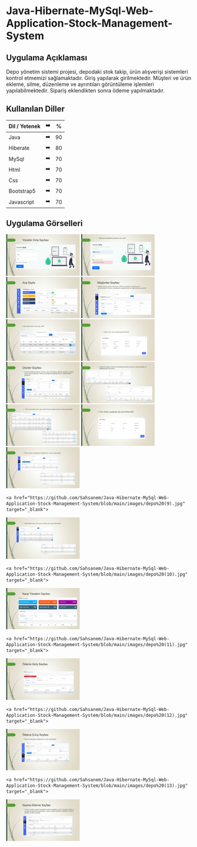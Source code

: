 # Java-Hibernate-MySql-Web-Application-Stock-Management-System

## Uygulama Açıklaması
Depo yönetim sistemi projesi, depodaki stok takip, ürün alışverişi sistemleri kontrol etmemizi sağlamaktadır. Giriş yapılarak girilmektedir. Müşteri ve ürün ekleme, silme, düzenleme ve ayrıntıları görüntüleme işlemleri yapılabilmektedir. Sipariş eklendikten sonra ödeme yapılmaktadır.
## Kullanılan Diller

 Dil / Yetenek | :arrow_right: | % |
| ------------- |:-------------:|:-------------:|
| Java | :arrow_right: | 90 |
| Hiberate | :arrow_right: | 80 |
| MySql | :arrow_right: | 70 |
| Html | :arrow_right: | 70 |
| Css | :arrow_right: | 70 |
| Bootstrap5 | :arrow_right: | 70 |
| Javascript | :arrow_right: | 70 |


## Uygulama Görselleri
<p>
<a href="https://github.com/Sahsanem/Java-Hibernate-MySql-Web-Application-Stock-Management-System/blob/main/images/depo%20(14).jpg" target="_blank">
<img src="https://github.com/Sahsanem/Java-Hibernate-MySql-Web-Application-Stock-Management-System/blob/main/images/depo%20(14).jpg" width="200" style="max-width:100%;"></a>
  
<a href="https://github.com/Sahsanem/Java-Hibernate-MySql-Web-Application-Stock-Management-System/blob/main/images/depo%20(15).jpg" target="_blank">
<img src="https://github.com/Sahsanem/Java-Hibernate-MySql-Web-Application-Stock-Management-System/blob/main/images/depo%20(15).jpg" width="200" style="max-width:100%;"></a>
    
<a href="https://github.com/Sahsanem/Java-Hibernate-MySql-Web-Application-Stock-Management-System/blob/main/images/depo%20(16).jpg" target="_blank">
<img src="https://github.com/Sahsanem/Java-Hibernate-MySql-Web-Application-Stock-Management-System/blob/main/images/depo%20(16).jpg" width="200" style="max-width:100%;"></a>
      
<a href="https://github.com/Sahsanem/Java-Hibernate-MySql-Web-Application-Stock-Management-System/blob/main/images/depo%20(1).jpg" target="_blank">
<img src="https://github.com/Sahsanem/Java-Hibernate-MySql-Web-Application-Stock-Management-System/blob/main/images/depo%20(1).jpg" width="200" style="max-width:100%;"></a>
  
<a href="https://github.com/Sahsanem/Java-Hibernate-MySql-Web-Application-Stock-Management-System/blob/main/images/depo%20(2).jpg" target="_blank">
<img src="https://github.com/Sahsanem/Java-Hibernate-MySql-Web-Application-Stock-Management-System/blob/main/images/depo%20(2).jpg" width="200" style="max-width:100%;"></a>
   
<a href="https://github.com/Sahsanem/Java-Hibernate-MySql-Web-Application-Stock-Management-System/blob/main/images/depo%20(3).jpg" target="_blank">
<img src="https://github.com/Sahsanem/Java-Hibernate-MySql-Web-Application-Stock-Management-System/blob/main/images/depo%20(3).jpg" width="200" style="max-width:100%;"></a>
      
<a href="https://github.com/Sahsanem/Java-Hibernate-MySql-Web-Application-Stock-Management-System/blob/main/images/depo%20(4).jpg" target="_blank">
<img src="https://github.com/Sahsanem/Java-Hibernate-MySql-Web-Application-Stock-Management-System/blob/main/images/depo%20(4).jpg" width="200" style="max-width:100%;"></a>
        
<a href="https://github.com/Sahsanem/Java-Hibernate-MySql-Web-Application-Stock-Management-System/blob/main/images/depo%20(5).jpg" target="_blank">
<img src="https://github.com/Sahsanem/Java-Hibernate-MySql-Web-Application-Stock-Management-System/blob/main/images/depo%20(5).jpg" width="200" style="max-width:100%;"></a>
          
<a href="https://github.com/Sahsanem/Java-Hibernate-MySql-Web-Application-Stock-Management-System/blob/main/images/depo%20(6).jpg" target="_blank">
<img src="https://github.com/Sahsanem/Java-Hibernate-MySql-Web-Application-Stock-Management-System/blob/main/images/depo%20(6).jpg" width="200" style="max-width:100%;"></a>
  
  <a href="https://github.com/Sahsanem/Java-Hibernate-MySql-Web-Application-Stock-Management-System/blob/main/images/depo%20(7).jpg" target="_blank">
<img src="https://github.com/Sahsanem/Java-Hibernate-MySql-Web-Application-Stock-Management-System/blob/main/images/depo%20(7).jpg" width="200" style="max-width:100%;"></a>
  
  <a href="https://github.com/Sahsanem/Java-Hibernate-MySql-Web-Application-Stock-Management-System/blob/main/images/depo%20(8).jpg" target="_blank">
<img src="https://github.com/Sahsanem/Java-Hibernate-MySql-Web-Application-Stock-Management-System/blob/main/images/depo%20(8).jpg" width="200" style="max-width:100%;"></a>
  
    <a href="https://github.com/Sahsanem/Java-Hibernate-MySql-Web-Application-Stock-Management-System/blob/main/images/depo%20(9).jpg" target="_blank">
<img src="https://github.com/Sahsanem/Java-Hibernate-MySql-Web-Application-Stock-Management-System/blob/main/images/depo%20(9).jpg" width="200" style="max-width:100%;"></a>
  
    <a href="https://github.com/Sahsanem/Java-Hibernate-MySql-Web-Application-Stock-Management-System/blob/main/images/depo%20(10).jpg" target="_blank">
<img src="https://github.com/Sahsanem/Java-Hibernate-MySql-Web-Application-Stock-Management-System/blob/main/images/depo%20(10).jpg" width="200" style="max-width:100%;"></a>
  
    <a href="https://github.com/Sahsanem/Java-Hibernate-MySql-Web-Application-Stock-Management-System/blob/main/images/depo%20(11).jpg" target="_blank">
<img src="https://github.com/Sahsanem/Java-Hibernate-MySql-Web-Application-Stock-Management-System/blob/main/images/depo%20(11).jpg" width="200" style="max-width:100%;"></a>
  
    <a href="https://github.com/Sahsanem/Java-Hibernate-MySql-Web-Application-Stock-Management-System/blob/main/images/depo%20(12).jpg" target="_blank">
<img src="https://github.com/Sahsanem/Java-Hibernate-MySql-Web-Application-Stock-Management-System/blob/main/images/depo%20(12).jpg" width="200" style="max-width:100%;"></a>
  
    <a href="https://github.com/Sahsanem/Java-Hibernate-MySql-Web-Application-Stock-Management-System/blob/main/images/depo%20(13).jpg" target="_blank">
<img src="https://github.com/Sahsanem/Java-Hibernate-MySql-Web-Application-Stock-Management-System/blob/main/images/depo%20(13).jpg" width="200" style="max-width:100%;"></a>
  
  </p>
